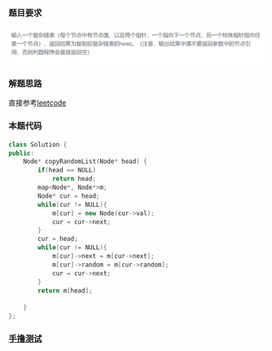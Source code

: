 ### 题目要求

![](pic/offer35.png)

### 解题思路

直接参考[leetcode](https://nlper.gitbook.io/leetcode/138)

### 本题代码

```c++
class Solution {
public:
    Node* copyRandomList(Node* head) {
        if(head == NULL)
            return head;
        map<Node*, Node*>m;
        Node* cur = head;
        while(cur != NULL){
            m[cur] = new Node(cur->val);
            cur = cur->next;
        }
        cur = head;
        while(cur != NULL){
            m[cur]->next = m[cur->next];
            m[cur]->random = m[cur->random];
            cur = cur->next;
        }
        return m[head];

    }
};
```

### [手撸测试](https://www.nowcoder.com/practice/f836b2c43afc4b35ad6adc41ec941dba?tpId=13&tqId=11178&tPage=2&rp=1&ru=%2Fta%2Fcoding-interviews&qru=%2Fta%2Fcoding-interviews%2Fquestion-ranking)  

